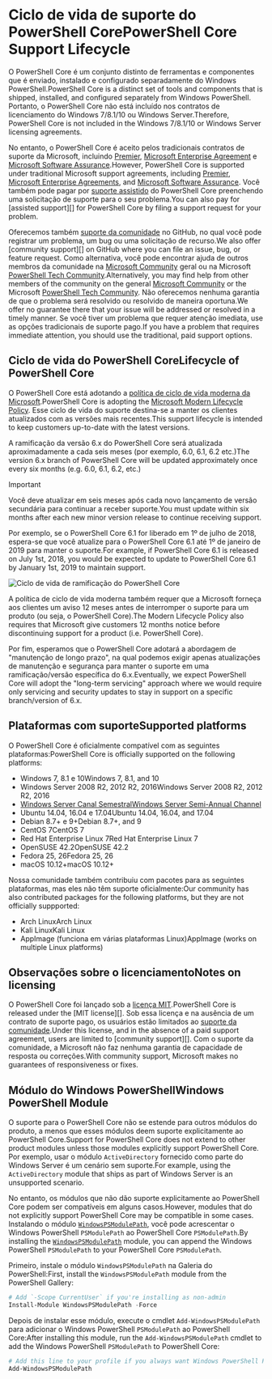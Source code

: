 # <a name="powershell-core-support-lifecycle"></a><span data-ttu-id="6b5eb-101">Ciclo de vida de suporte do PowerShell Core</span><span class="sxs-lookup"><span data-stu-id="6b5eb-101">PowerShell Core Support Lifecycle</span></span>

<span data-ttu-id="6b5eb-102">O PowerShell Core é um conjunto distinto de ferramentas e componentes que é enviado, instalado e configurado separadamente do Windows PowerShell.</span><span class="sxs-lookup"><span data-stu-id="6b5eb-102">PowerShell Core is a distinct set of tools and components that is shipped, installed, and configured separately from Windows PowerShell.</span></span>
<span data-ttu-id="6b5eb-103">Portanto, o PowerShell Core não está incluído nos contratos de licenciamento do Windows 7/8.1/10 ou Windows Server.</span><span class="sxs-lookup"><span data-stu-id="6b5eb-103">Therefore, PowerShell Core is not included in the Windows 7/8.1/10 or Windows Server licensing agreements.</span></span>

<span data-ttu-id="6b5eb-104">No entanto, o PowerShell Core é aceito pelos tradicionais contratos de suporte da Microsoft, incluindo [Premier][], [Microsoft Enterprise Agreement][enterprise-agreement] e [Microsoft Software Assurance][assurance].</span><span class="sxs-lookup"><span data-stu-id="6b5eb-104">However, PowerShell Core is supported under traditional Microsoft support agreements, including [Premier][], [Microsoft Enterprise Agreements][enterprise-agreement], and [Microsoft Software Assurance][assurance].</span></span>
<span data-ttu-id="6b5eb-105">Você também pode pagar por [suporte assistido][] do PowerShell Core preenchendo uma solicitação de suporte para o seu problema.</span><span class="sxs-lookup"><span data-stu-id="6b5eb-105">You can also pay for [assisted support][] for PowerShell Core by filing a support request for your problem.</span></span>

<span data-ttu-id="6b5eb-106">Oferecemos também [suporte da comunidade][] no GitHub, no qual você pode registrar um problema, um bug ou uma solicitação de recurso.</span><span class="sxs-lookup"><span data-stu-id="6b5eb-106">We also offer [community support][] on GitHub where you can file an issue, bug, or feature request.</span></span>
<span data-ttu-id="6b5eb-107">Como alternativa, você pode encontrar ajuda de outros membros da comunidade na [Microsoft Community][] geral ou na Microsoft [PowerShell Tech Community][].</span><span class="sxs-lookup"><span data-stu-id="6b5eb-107">Alternatively, you may find help from other members of the community on the general [Microsoft Community][] or the Microsoft [PowerShell Tech Community][].</span></span>
<span data-ttu-id="6b5eb-108">Não oferecemos nenhuma garantia de que o problema será resolvido ou resolvido de maneira oportuna.</span><span class="sxs-lookup"><span data-stu-id="6b5eb-108">We offer no guarantee there that your issue will be addressed or resolved in a timely manner.</span></span>
<span data-ttu-id="6b5eb-109">Se você tiver um problema que requer atenção imediata, use as opções tradicionais de suporte pago.</span><span class="sxs-lookup"><span data-stu-id="6b5eb-109">If you have a problem that requires immediate attention, you should use the traditional, paid support options.</span></span>

## <a name="lifecycle-of-powershell-core"></a><span data-ttu-id="6b5eb-110">Ciclo de vida do PowerShell Core</span><span class="sxs-lookup"><span data-stu-id="6b5eb-110">Lifecycle of PowerShell Core</span></span>

<span data-ttu-id="6b5eb-111">O PowerShell Core está adotando a [política de ciclo de vida moderna da Microsoft][modern].</span><span class="sxs-lookup"><span data-stu-id="6b5eb-111">PowerShell Core is adopting the [Microsoft Modern Lifecycle Policy][modern].</span></span>
<span data-ttu-id="6b5eb-112">Esse ciclo de vida do suporte destina-se a manter os clientes atualizados com as versões mais recentes.</span><span class="sxs-lookup"><span data-stu-id="6b5eb-112">This support lifecycle is intended to keep customers up-to-date with the latest versions.</span></span>

<span data-ttu-id="6b5eb-113">A ramificação da versão 6.x do PowerShell Core será atualizada aproximadamente a cada seis meses (por exemplo, 6.0, 6.1, 6.2 etc.)</span><span class="sxs-lookup"><span data-stu-id="6b5eb-113">The version 6.x branch of PowerShell Core will be updated approximately once every six months (e.g. 6.0, 6.1, 6.2, etc.)</span></span>

> [!IMPORTANT]
> <span data-ttu-id="6b5eb-114">Você deve atualizar em seis meses após cada novo lançamento de versão secundária para continuar a receber suporte.</span><span class="sxs-lookup"><span data-stu-id="6b5eb-114">You must update within six months after each new minor version release to continue receiving support.</span></span>

<span data-ttu-id="6b5eb-115">Por exemplo, se o PowerShell Core 6.1 for liberado em 1º de julho de 2018, espera-se que você atualize para o PowerShell Core 6.1 até 1º de janeiro de 2019 para manter o suporte.</span><span class="sxs-lookup"><span data-stu-id="6b5eb-115">For example, if PowerShell Core 6.1 is released on July 1st, 2018, you would be expected to update to PowerShell Core 6.1 by January 1st, 2019 to maintain support.</span></span>

![Ciclo de vida de ramificação do PowerShell Core][lifecycle-chart]

<span data-ttu-id="6b5eb-117">A política de ciclo de vida moderna também requer que a Microsoft forneça aos clientes um aviso 12 meses antes de interromper o suporte para um produto (ou seja, o PowerShell Core).</span><span class="sxs-lookup"><span data-stu-id="6b5eb-117">The Modern Lifecycle Policy also requires that Microsoft give customers 12 months notice before discontinuing support for a product (i.e. PowerShell Core).</span></span>

<span data-ttu-id="6b5eb-118">Por fim, esperamos que o PowerShell Core adotará a abordagem de "manutenção de longo prazo", na qual podemos exigir apenas atualizações de manutenção e segurança para manter o suporte em uma ramificação/versão específica do 6.x.</span><span class="sxs-lookup"><span data-stu-id="6b5eb-118">Eventually, we expect PowerShell Core will adopt the "long-term servicing" approach where we would require only servicing and security updates to stay in support on a specific branch/version of 6.x.</span></span>

## <a name="supported-platforms"></a><span data-ttu-id="6b5eb-119">Plataformas com suporte</span><span class="sxs-lookup"><span data-stu-id="6b5eb-119">Supported platforms</span></span>

<span data-ttu-id="6b5eb-120">O PowerShell Core é oficialmente compatível com as seguintes plataformas:</span><span class="sxs-lookup"><span data-stu-id="6b5eb-120">PowerShell Core is officially supported on the following platforms:</span></span>

* <span data-ttu-id="6b5eb-121">Windows 7, 8.1 e 10</span><span class="sxs-lookup"><span data-stu-id="6b5eb-121">Windows 7, 8.1, and 10</span></span>
* <span data-ttu-id="6b5eb-122">Windows Server 2008 R2, 2012 R2, 2016</span><span class="sxs-lookup"><span data-stu-id="6b5eb-122">Windows Server 2008 R2, 2012 R2, 2016</span></span>
* <span data-ttu-id="6b5eb-123">[Windows Server Canal Semestral][semi-annual]</span><span class="sxs-lookup"><span data-stu-id="6b5eb-123">[Windows Server Semi-Annual Channel][semi-annual]</span></span>
* <span data-ttu-id="6b5eb-124">Ubuntu 14.04, 16.04 e 17.04</span><span class="sxs-lookup"><span data-stu-id="6b5eb-124">Ubuntu 14.04, 16.04, and 17.04</span></span>
* <span data-ttu-id="6b5eb-125">Debian 8.7+ e 9+</span><span class="sxs-lookup"><span data-stu-id="6b5eb-125">Debian 8.7+, and 9</span></span>
* <span data-ttu-id="6b5eb-126">CentOS 7</span><span class="sxs-lookup"><span data-stu-id="6b5eb-126">CentOS 7</span></span>
* <span data-ttu-id="6b5eb-127">Red Hat Enterprise Linux 7</span><span class="sxs-lookup"><span data-stu-id="6b5eb-127">Red Hat Enterprise Linux 7</span></span>
* <span data-ttu-id="6b5eb-128">OpenSUSE 42.2</span><span class="sxs-lookup"><span data-stu-id="6b5eb-128">OpenSUSE 42.2</span></span>
* <span data-ttu-id="6b5eb-129">Fedora 25, 26</span><span class="sxs-lookup"><span data-stu-id="6b5eb-129">Fedora 25, 26</span></span>
* <span data-ttu-id="6b5eb-130">macOS 10.12+</span><span class="sxs-lookup"><span data-stu-id="6b5eb-130">macOS 10.12+</span></span>

<span data-ttu-id="6b5eb-131">Nossa comunidade também contribuiu com pacotes para as seguintes plataformas, mas eles não têm suporte oficialmente:</span><span class="sxs-lookup"><span data-stu-id="6b5eb-131">Our community has also contributed packages for the following platforms, but they are not officially suppported:</span></span>

* <span data-ttu-id="6b5eb-132">Arch Linux</span><span class="sxs-lookup"><span data-stu-id="6b5eb-132">Arch Linux</span></span>
* <span data-ttu-id="6b5eb-133">Kali Linux</span><span class="sxs-lookup"><span data-stu-id="6b5eb-133">Kali Linux</span></span>
* <span data-ttu-id="6b5eb-134">AppImage (funciona em várias plataformas Linux)</span><span class="sxs-lookup"><span data-stu-id="6b5eb-134">AppImage (works on multiple Linux platforms)</span></span>

## <a name="notes-on-licensing"></a><span data-ttu-id="6b5eb-135">Observações sobre o licenciamento</span><span class="sxs-lookup"><span data-stu-id="6b5eb-135">Notes on licensing</span></span>

<span data-ttu-id="6b5eb-136">O PowerShell Core foi lançado sob a [licença MIT][].</span><span class="sxs-lookup"><span data-stu-id="6b5eb-136">PowerShell Core is released under the [MIT license][].</span></span>
<span data-ttu-id="6b5eb-137">Sob essa licença e na ausência de um contrato de suporte pago, os usuários estão limitados ao [suporte da comunidade][].</span><span class="sxs-lookup"><span data-stu-id="6b5eb-137">Under this license, and in the absence of a paid support agreement, users are limited to [community support][].</span></span>
<span data-ttu-id="6b5eb-138">Com o suporte da comunidade, a Microsoft não faz nenhuma garantia de capacidade de resposta ou correções.</span><span class="sxs-lookup"><span data-stu-id="6b5eb-138">With community support, Microsoft makes no guarantees of responsiveness or fixes.</span></span>

## <a name="windows-powershell-module"></a><span data-ttu-id="6b5eb-139">Módulo do Windows PowerShell</span><span class="sxs-lookup"><span data-stu-id="6b5eb-139">Windows PowerShell Module</span></span>

<span data-ttu-id="6b5eb-140">O suporte para o PowerShell Core não se estende para outros módulos do produto, a menos que esses módulos deem suporte explicitamente ao PowerShell Core.</span><span class="sxs-lookup"><span data-stu-id="6b5eb-140">Support for PowerShell Core does not extend to other product modules unless those modules explicitly support PowerShell Core.</span></span>
<span data-ttu-id="6b5eb-141">Por exemplo, usar o módulo `ActiveDirectory` fornecido como parte do Windows Server é um cenário sem suporte.</span><span class="sxs-lookup"><span data-stu-id="6b5eb-141">For example, using the `ActiveDirectory` module that ships as part of Windows Server is an unsupported scenario.</span></span>

<span data-ttu-id="6b5eb-142">No entanto, os módulos que não dão suporte explicitamente ao PowerShell Core podem ser compatíveis em alguns casos.</span><span class="sxs-lookup"><span data-stu-id="6b5eb-142">However, modules that do not explicitly support PowerShell Core may be compatible in some cases.</span></span>
<span data-ttu-id="6b5eb-143">Instalando o módulo [`WindowsPSModulePath`][], você pode acrescentar o Windows PowerShell `PSModulePath` ao PowerShell Core `PSModulePath`.</span><span class="sxs-lookup"><span data-stu-id="6b5eb-143">By installing the [`WindowsPSModulePath`][] module, you can append the Windows PowerShell `PSModulePath` to your PowerShell Core `PSModulePath`.</span></span>

<span data-ttu-id="6b5eb-144">Primeiro, instale o módulo `WindowsPSModulePath` na Galeria do PowerShell:</span><span class="sxs-lookup"><span data-stu-id="6b5eb-144">First, install the `WindowsPSModulePath` module from the PowerShell Gallery:</span></span>

```powershell
# Add `-Scope CurrentUser` if you're installing as non-admin 
Install-Module WindowsPSModulePath -Force
```

<span data-ttu-id="6b5eb-145">Depois de instalar esse módulo, execute o cmdlet `Add-WindowsPSModulePath` para adicionar o Windows PowerShell `PSModulePath` ao PowerShell Core:</span><span class="sxs-lookup"><span data-stu-id="6b5eb-145">After installing this module, run the `Add-WindowsPSModulePath` cmdlet to add the Windows PowerShell `PSModulePath` to PowerShell Core:</span></span>

```powershell
# Add this line to your profile if you always want Windows PowerShell PSModulePath
Add-WindowsPSModulePath
```

[Premier]: https://www.microsoft.com/en-us/microsoftservices/support.aspx
[enterprise-agreement]: https://www.microsoft.com/en-us/licensing/licensing-programs/enterprise.aspx
[assurance]: https://www.microsoft.com/en-us/licensing/licensing-programs/software-assurance-default.aspx
[suporte da comunidade]: https://github.com/powershell/powershell/issues
[Microsoft Community]: https://answers.microsoft.com/
[PowerShell Tech Community]: https://techcommunity.microsoft.com/t5/PowerShell/ct-p/WindowsPowerShell
[suporte assistido]: https://support.microsoft.com/assistedsupportproducts
[modern]: https://support.microsoft.com/help/30881/modern-lifecycle-policy
[lifecycle-chart]: ./images/modern-lifecycle.png
[semi-annual]: https://docs.microsoft.com/windows-server/get-started/semi-annual-channel-overview
[licença MIT]: https://github.com/PowerShell/PowerShell/blob/master/LICENSE.txt
[`WindowsPSModulePath`]: https://www.powershellgallery.com/packages/WindowsPSModulePath/
